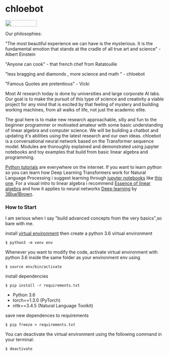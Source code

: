 # chloebot

<img src="https://raw.githubusercontent.com/dwyl/repo-badges/master/highresPNGs/start-with-why-HiRes.png" height="20" width="100">

Our philosophies:

"The most beautiful experience we can have is the mysterious. It is the fundamental emotion that stands at the cradle of all true art and science" - Albert Einstein

"Anyone can cook" - that french chef from Ratatouille

"less bragging and diamonds , more science and math " - chloebot 

"Famous Quotes are pretentious" - Vicki 

Most AI research today is done by universities and large corporate AI labs. Our goal is to make the pursuit of this type of science and creativity a viable project for any mind that is excited by that feeling of mystery and building working machines, from all walks of life, not just the academic elite. 

The goal here is to make new research approachable, silly and fun to the beginner programmer or motivated amateur with some basic understanding of linear algebra and computer science. We will be building a chatbot and updating it's abilities using the latest research and our own ideas. chloebot is a conversational neural network based on the Transformer sequence model. Modules are thoroughly explained and demonstrated using jupyter notebooks and toy examples that build from basic linear algebra and programming.

[Python tutorials](https://www.learnpython.org/) are everywhere on the internet. If you want to learn python so you can learn how Deep Learning Transformers work for Natural Language Processing i suggest learning through  [jupyter notebooks](https://youtu.be/pxPzuyCOoMI) like [this one](https://www.dataquest.io/blog/jupyter-notebook-tutorial/). For a visual intro to linear algebra i recommend [Essence of linear algebra](https://youtu.be/fNk_zzaMoSs) and how it applies to neural networks [Deep learning](https://youtu.be/aircAruvnKk) by [3Blue1Brown](https://www.youtube.com/channel/UCYO_jab_esuFRV4b17AJtAw). 

### How to Start

I am serious when I say "build advanced concepts from the very basics",so bare with me. 

install [virtual environment](https://towardsdatascience.com/virtual-environments-104c62d48c54) then create a python 3.6 virtual environment

`$ python3 -m venv env`

Whenever you want to modify the code, activate virtual environment with python 3.6 inside the same folder as your environment env using 

`$ source env/bin/activate`

install dependencies

`$ pip install -r requirements.txt`

- Python 3.6
- torch==1.3.0 (PyTorch)
- nltk==3.4.5 (Natural Language Toolkit)

save new dependences to requirements

`$ pip freeze > requirements.txt`

You can deactivate the virtual environment using the following command in your terminal:

`$ deactivate`
